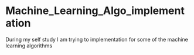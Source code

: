# Machine_Learning_Algo_implementation
During my self study I am trying to implementation for some of the machine learning algorithms
